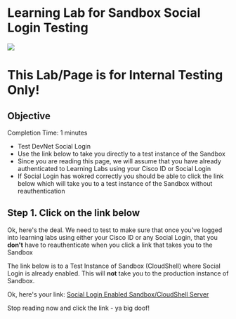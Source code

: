 # Learning Lab for Sandbox Social Login Testing
<img src="/posts/files/SandboxSocialLoginTest/assets/images/SB.png">

# This Lab/Page is for Internal Testing Only! #
 
## Objective ##

Completion Time: 1 minutes

* Test DevNet Social Login
* Use the link below to take you directly to a test instance of the Sandbox
* Since you are reading this page, we will assume that you have already authenticated to Learning Labs using your Cisco ID or Social Login
* If Social Login has wokred correctly you should be able to click the link below which will take you to a test instance of the Sandbox without reauthentication


## Step 1. Click on the link below

Ok, here's the deal.  We need to test to make sure that once you've logged into learning labs using either your Cisco ID or any Social Login, that you **don't** have to reauthenticate when you click a link that takes you to the Sandbox

The link below is to a Test Instance of Sandbox (CloudShell) where Social Login is already enabled. This will **not** take you to the production instance of Sandbox.



Ok, here's your link: [Social Login Enabled Sandbox/CloudShell Server](https://devnetsandboxtest.cisco.com)

Stop reading now and click the link - ya big doof!


